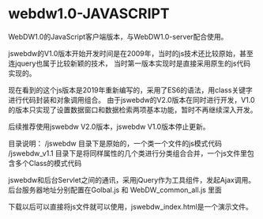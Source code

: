 # webdw1.0-JAVASCRIPT
WebDW1.0的JavaScript客户端版本，与WebDW1.0-server配合使用。

jswebdw的V1.0版本开始开发时间是在2009年，当时的js技术还比较原始，甚至连jquery也属于比较新颖的技术，
当时第一版本实现时是直接采用原生的js代码实现的。

现在看到的这个js版本是2019年重新编写的，采用了ES6的语法，用class关键字进行代码封装和对象调用组合。
由于jswebdw的V2.0版本在同时进行开发，V1.0的版本只实现了设置数据窗口和数据检索两项基本功能，暂时不再继续深入开发。

后续推荐使用jswebdw V2.0版本，jswebdw V1.0版本停止更新。

目录说明：
/jswebdw 目录下是原始的，一个类一个文件的js模式代码
/jswebdw_v1.1 目录下是将同样属性的几个类进行分类组合合并，一个js文件里包含多个Class的模式代码

jswebdw和后台Servlet之间的通讯，采用jQuery作为工具组件，发起Ajax调用。
后台服务器地址分别配置在Golbal.js 和 WebDW_common_all.js 里面

下载以后可以直接将js文件就可以使用，jswebdw_index.html是一个演示文件。


